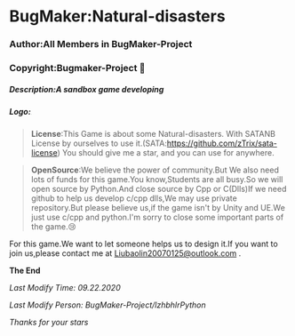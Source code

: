 # BugMaker:Natural-disasters

### Author:All Members in BugMaker-Project

### Copyright:Bugmaker-Project :bug:

##### Description:A sandbox game developing

##### Logo:<img src="https://cdn.jsdelivr.net/gh/BugMaker-Project/Natural-disasters@master/Resources/LogoResource/BugMaker.svg" style="zoom:5%;" />

>**License**:This Game is about some Natural-disasters.   With SATANB License by ourselves to use it.(SATA:https://github.com/zTrix/sata-license) You should give me a star, and you can use for anywhere. 

>**OpenSource**:We believe the power of community.But We also need lots of funds for this game.You know,Students are all busy.So we will open source by Python.And close source by Cpp or C(Dlls)If we need github to help us develop c/cpp dlls,We may use private repository.But please believe us,if the game isn't by Unity and UE.We just use c/cpp and python.I'm sorry to close some important parts of the game.:cry:

For this game.We want to let someone helps us to design it.If you want to join us,please contact me at Liubaolin20070125@outlook.com .

**The End**

*Last Modify Time: 09.22.2020*

*Last Modify Person: BugMaker-Project/lzhbhlrPython*

*Thanks for your stars*
